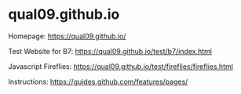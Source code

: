 # qual09.github.io

Homepage:
https://qual09.github.io/

Test Website for B7:
https://qual09.github.io/test/b7/index.html

Javascript Fireflies:
https://qual09.github.io/test/fireflies/fireflies.html

Instructions:
https://guides.github.com/features/pages/
